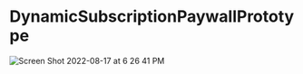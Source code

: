 # DynamicSubscriptionPaywallPrototype

![Screen Shot 2022-08-17 at 6 26 41 PM](https://user-images.githubusercontent.com/92338946/185272089-4e40118e-6f10-41d2-a215-5ba5862f3133.png)
